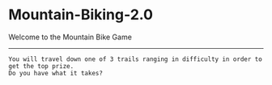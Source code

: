 # Mountain-Biking-2.0
Welcome to the Mountain Bike Game
************************************************
```This game will test your skills as a mountain biker.
You will travel down one of 3 trails ranging in difficulty in order to get the top prize.
Do you have what it takes?
